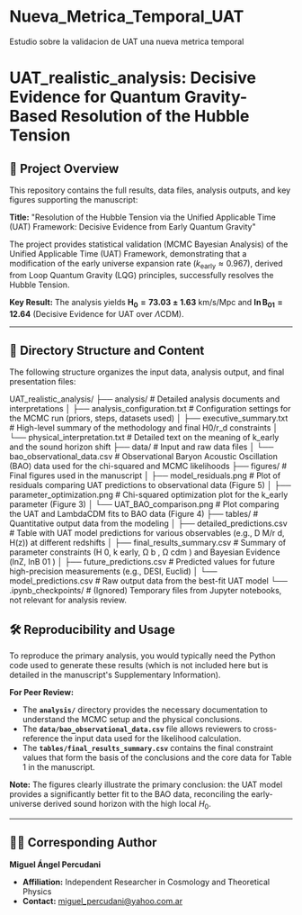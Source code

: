 # Nueva_Metrica_Temporal_UAT
Estudio sobre la validacion de UAT una nueva metrica temporal
# UAT_realistic_analysis: Decisive Evidence for Quantum Gravity-Based Resolution of the Hubble Tension

## 🎯 Project Overview

This repository contains the full results, data files, analysis outputs, and key figures supporting the manuscript:

**Title:** "Resolution of the Hubble Tension via the Unified Applicable Time (UAT) Framework: Decisive Evidence from Early Quantum Gravity"

The project provides statistical validation (MCMC Bayesian Analysis) of the Unified Applicable Time (UAT) Framework, demonstrating that a modification of the early universe expansion rate ($k_{\text{early}} \approx 0.967$), derived from Loop Quantum Gravity (LQG) principles, successfully resolves the Hubble Tension.

**Key Result:** The analysis yields $\mathbf{H_0 = 73.03 \pm 1.63 \text{ km/s/Mpc}}$ and $\mathbf{\ln B_{01} = 12.64}$ (Decisive Evidence for UAT over $\Lambda\text{CDM}$).

---

## 📁 Directory Structure and Content

The following structure organizes the input data, analysis output, and final presentation files:

UAT_realistic_analysis/
├── analysis/              # Detailed analysis documents and interpretations
│   ├── analysis_configuration.txt     # Configuration settings for the MCMC run (priors, steps, datasets used)
│   ├── executive_summary.txt          # High-level summary of the methodology and final H0/r_d constraints
│   └── physical_interpretation.txt    # Detailed text on the meaning of k_early and the sound horizon shift
├── data/                  # Input and raw data files
│   └── bao_observational_data.csv     # Observational Baryon Acoustic Oscillation (BAO) data used for the chi-squared and MCMC likelihoods
├── figures/               # Final figures used in the manuscript
│   ├── model_residuals.png            # Plot of residuals comparing UAT predictions to observational data (Figure 5)
│   ├── parameter_optimization.png     # Chi-squared optimization plot for the k_early parameter (Figure 3)
│   └── UAT_BAO_comparison.png         # Plot comparing the UAT and LambdaCDM fits to BAO data (Figure 4)
├── tables/                # Quantitative output data from the modeling
│   ├── detailed_predictions.csv       # Table with UAT model predictions for various observables (e.g., D 
M/r d, H(z)) at different redshifts
│   ├── final_results_summary.csv      # Summary of parameter constraints (H 
0, k 
early, Ω b , Ω cdm ) and Bayesian Evidence (lnZ, lnB 
01 )
│   ├── future_predictions.csv         # Predicted values for future high-precision measurements (e.g., DESI, Euclid)
│   └── model_predictions.csv          # Raw output data from the best-fit UAT model
└── .ipynb_checkpoints/    # (Ignored) Temporary files from Jupyter notebooks, not relevant for analysis review.

## 🛠️ Reproducibility and Usage

To reproduce the primary analysis, you would typically need the Python code used to generate these results (which is not included here but is detailed in the manuscript's Supplementary Information).

**For Peer Review:**
* The **`analysis/`** directory provides the necessary documentation to understand the MCMC setup and the physical conclusions.
* The **`data/bao_observational_data.csv`** file allows reviewers to cross-reference the input data used for the likelihood calculation.
* The **`tables/final_results_summary.csv`** contains the final constraint values that form the basis of the conclusions and the core data for Table 1 in the manuscript.

**Note:** The figures clearly illustrate the primary conclusion: the UAT model provides a significantly better fit to the BAO data, reconciling the early-universe derived sound horizon with the high local $H_0$.

---

## 🧑‍💻 Corresponding Author

**Miguel Ángel Percudani**
* **Affiliation:** Independent Researcher in Cosmology and Theoretical Physics
* **Contact:** miguel_percudani@yahoo.com.ar
